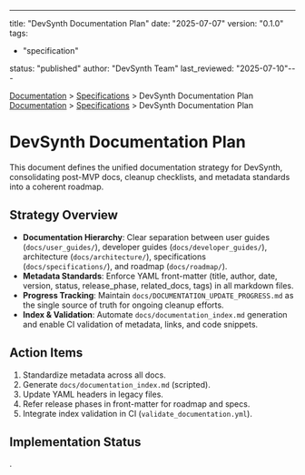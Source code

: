 ---
title: "DevSynth Documentation Plan"
date: "2025-07-07"
version: "0.1.0"
tags:
  - "specification"

status: "published"
author: "DevSynth Team"
last_reviewed: "2025-07-10"---

<div class="breadcrumbs">
<a href="../index.md">Documentation</a> &gt; <a href="index.md">Specifications</a> &gt; DevSynth Documentation Plan
</div>

<div class="breadcrumbs">
<a href="../index.md">Documentation</a> &gt; <a href="index.md">Specifications</a> &gt; DevSynth Documentation Plan
</div>

# DevSynth Documentation Plan

This document defines the unified documentation strategy for DevSynth, consolidating post-MVP docs, cleanup checklists, and metadata standards into a coherent roadmap.

## Strategy Overview

- **Documentation Hierarchy**: Clear separation between user guides (`docs/user_guides/`), developer guides (`docs/developer_guides/`), architecture (`docs/architecture/`), specifications (`docs/specifications/`), and roadmap (`docs/roadmap/`).
- **Metadata Standards**: Enforce YAML front-matter (title, author, date, version, status, release_phase, related_docs, tags) in all markdown files.
- **Progress Tracking**: Maintain `docs/DOCUMENTATION_UPDATE_PROGRESS.md` as the single source of truth for ongoing cleanup efforts.
- **Index & Validation**: Automate `docs/documentation_index.md` generation and enable CI validation of metadata, links, and code snippets.

## Action Items

1. Standardize metadata across all docs.
2. Generate `docs/documentation_index.md` (scripted).
3. Update YAML headers in legacy files.
4. Refer release phases in front-matter for roadmap and specs.
5. Integrate index validation in CI (`validate_documentation.yml`).
## Implementation Status

.
